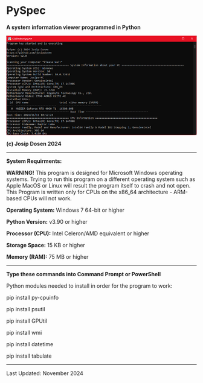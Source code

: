 # PySpec

**A system information viewer programmed in Python**

<p align="center">
<img align="center" src=".img/Screenshot 2024-11-11 141233.png" width="900">
</p>

**(c) Josip Dosen 2024**

----------------------

**System Requirments:**

**WARNING!** This program is designed for Microsoft Windows operating systems. Trying to run this program on a different operating system such as Apple MacOS or Linux will result the program itself to crash and not open. This Program is written only for CPUs on the x86_64 architecture - ARM-based CPUs will not work. 

**Operating System:** Windows 7 64-bit or higher 

**Python Version:** v3.90 or higher

**Processor (CPU):** Intel Celeron/AMD equivalent or higher

**Storage Space:** 15 KB or higher

**Memory (RAM):** 75 MB or higher

----------------------
**Type these commands into Command Prompt or PowerShell**

Python modules needed to install in order for the program to work:

pip install py-cpuinfo

pip install psutil

pip install GPUtil

pip install wmi

pip install datetime

pip install tabulate

----------------------

Last Updated: November 2024
